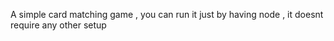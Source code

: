 A simple card matching game , you can run it just by  having node , it doesnt require any other setup
